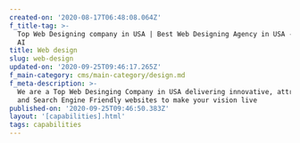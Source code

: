 ```yaml
---
created-on: '2020-08-17T06:48:08.064Z'
f_title-tag: >-
  Top Web Designing company in USA | Best Web Designing Agency in USA - Maslow
  AI
title: Web design
slug: web-design
updated-on: '2020-09-25T09:46:17.265Z'
f_main-category: cms/main-category/design.md
f_meta-description: >-
  We are a Top Web Desinging Company in USA delivering innovative, attractive
  and Search Engine Friendly websites to make your vision live
published-on: '2020-09-25T09:46:50.383Z'
layout: '[capabilities].html'
tags: capabilities
---
```



